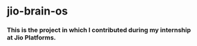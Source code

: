 # jio-brain-os

### This is the project in which I contributed during my internship at Jio Platforms.          
     
